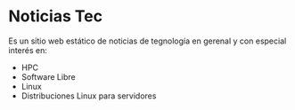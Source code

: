 # Noticias Tec 
Es un sitio web estático de noticias de tegnología en gerenal y con especial interés en:
+ HPC
+ Software Libre 
+ Linux
+ Distribuciones Linux para servidores 
